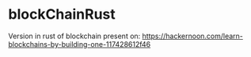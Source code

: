 # blockChainRust

Version in rust of blockchain present on: https://hackernoon.com/learn-blockchains-by-building-one-117428612f46
